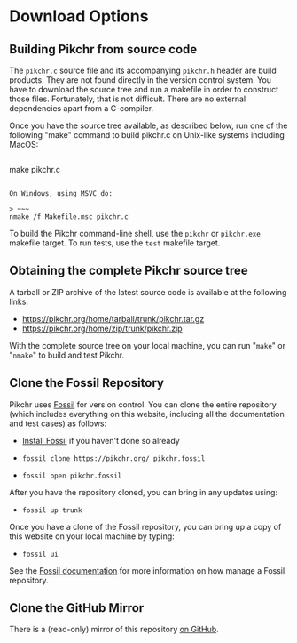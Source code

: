 # Download Options

## Building Pikchr from source code

The `pikchr.c` source file and its accompanying `pikchr.h` header
are build products.  They are not found directly in the version control
system.  You have to download the source tree and run a makefile in order
to construct those files.  Fortunately, that is not difficult.  There
are no external dependencies apart from a C-compiler.

Once you have the source tree available, as described below,
run one of the following "make" command to build pikchr.c on
Unix-like systems including MacOS:

> ~~~
make pikchr.c
~~~

On Windows, using MSVC do:

> ~~~
nmake /f Makefile.msc pikchr.c
~~~

To build the Pikchr command-line shell, use the `pikchr` or `pikchr.exe`
makefile target.  To run tests, use the `test` makefile target.

## Obtaining the complete Pikchr source tree

A tarball or ZIP archive of the latest source code is available
at the following links:

  *  <https://pikchr.org/home/tarball/trunk/pikchr.tar.gz>
  *  <https://pikchr.org/home/zip/trunk/pikchr.zip>

With the complete source tree on your local machine, you can run
"`make`" or "`nmake`" to build and test Pikchr.

## Clone the Fossil Repository

Pikchr uses [Fossil](https://fossil-scm.org/home) for version control.
You can clone the entire repository (which includes everything on
this website, including all the documentation and test cases) as follows:

  *  [Install Fossil](https://fossil-scm.org/home/uv/download.html)
      if you haven't done so already

  *  `fossil clone https://pikchr.org/ pikchr.fossil`

  *  `fossil open pikchr.fossil`

After you have the repository cloned, you can bring in any updates using:

  *  `fossil up trunk`

Once you have a clone of the Fossil repository, you can bring up a
copy of this website on your local machine by typing:

  *  `fossil ui`

See the [Fossil documentation][fossil-doc] for more information on how
manage a Fossil repository.

[fossil-doc]: https://fossil-scm.org/home/doc/trunk/www/permutedindex.html

## Clone the GitHub Mirror

There is a (read-only) mirror of this repository
[on GitHub](https://github.com/drhsqlite/pikchr).
